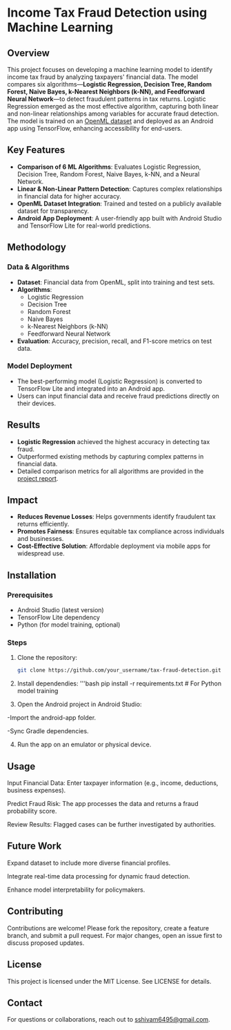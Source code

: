 # Income Tax Fraud Detection using Machine Learning

## Overview
This project focuses on developing a machine learning model to identify income tax fraud by analyzing taxpayers' financial data. The model compares six algorithms—**Logistic Regression, Decision Tree, Random Forest, Naive Bayes, k-Nearest Neighbors (k-NN), and Feedforward Neural Network**—to detect fraudulent patterns in tax returns. Logistic Regression emerged as the most effective algorithm, capturing both linear and non-linear relationships among variables for accurate fraud detection. The model is trained on an [OpenML dataset](https://www.openml.org) and deployed as an Android app using TensorFlow, enhancing accessibility for end-users.

## Key Features
- **Comparison of 6 ML Algorithms**: Evaluates Logistic Regression, Decision Tree, Random Forest, Naive Bayes, k-NN, and a Neural Network.
- **Linear & Non-Linear Pattern Detection**: Captures complex relationships in financial data for higher accuracy.
- **OpenML Dataset Integration**: Trained and tested on a publicly available dataset for transparency.
- **Android App Deployment**: A user-friendly app built with Android Studio and TensorFlow Lite for real-world predictions.

## Methodology
### Data & Algorithms
- **Dataset**: Financial data from OpenML, split into training and test sets.
- **Algorithms**:
  - Logistic Regression
  - Decision Tree
  - Random Forest
  - Naive Bayes
  - k-Nearest Neighbors (k-NN)
  - Feedforward Neural Network
- **Evaluation**: Accuracy, precision, recall, and F1-score metrics on test data.

### Model Deployment
- The best-performing model (Logistic Regression) is converted to TensorFlow Lite and integrated into an Android app.
- Users can input financial data and receive fraud predictions directly on their devices.

## Results
- **Logistic Regression** achieved the highest accuracy in detecting tax fraud.
- Outperformed existing methods by capturing complex patterns in financial data.
- Detailed comparison metrics for all algorithms are provided in the [project report](link_to_report.md).

## Impact
- **Reduces Revenue Losses**: Helps governments identify fraudulent tax returns efficiently.
- **Promotes Fairness**: Ensures equitable tax compliance across individuals and businesses.
- **Cost-Effective Solution**: Affordable deployment via mobile apps for widespread use.

## Installation
### Prerequisites
- Android Studio (latest version)
- TensorFlow Lite dependency
- Python (for model training, optional)

### Steps
1. Clone the repository:
   ```bash
   git clone https://github.com/your_username/tax-fraud-detection.git

2. Install dependendies:
'''bash
pip install -r requirements.txt  # For Python model training

3. Open the Android project in Android Studio:

-Import the android-app folder.

-Sync Gradle dependencies.

4. Run the app on an emulator or physical device.

## Usage
Input Financial Data: Enter taxpayer information (e.g., income, deductions, business expenses).

Predict Fraud Risk: The app processes the data and returns a fraud probability score.

Review Results: Flagged cases can be further investigated by authorities.

## Future Work
Expand dataset to include more diverse financial profiles.

Integrate real-time data processing for dynamic fraud detection.

Enhance model interpretability for policymakers.

## Contributing
Contributions are welcome! Please fork the repository, create a feature branch, and submit a pull request. For major changes, open an issue first to discuss proposed updates.

## License
This project is licensed under the MIT License. See LICENSE for details.

## Contact
For questions or collaborations, reach out to sshivam6495@gmail.com.
